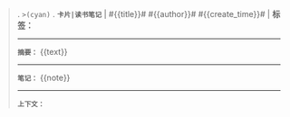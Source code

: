 > . `>(cyan)` . **`卡片|读书笔记`** | #{{title}}# #{{author}}# #{{create_time}}# |  **标签：**
>
> ---
>
> **`摘要：`** {{text}}
>
> ---
>
> **`笔记：`** {{note}}
>
> ---
>
> **`上下文：`**
>



